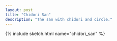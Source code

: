 ```yaml
---
layout: post
title: "Chidori San"
description: "The san with chidori and circle."
---
```


{% include sketch.html name="chidori_san" %}
